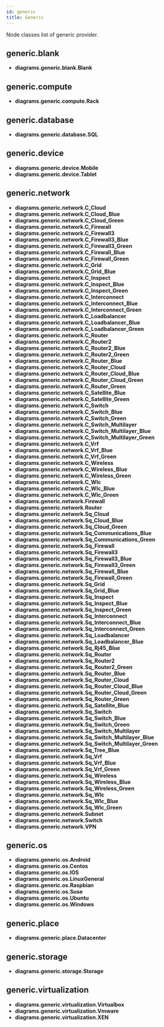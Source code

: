 ```yaml
---
id: generic
title: Generic
---
```


Node classes list of generic provider.

## generic.blank

- **diagrams.generic.blank.Blank**

## generic.compute

- **diagrams.generic.compute.Rack**

## generic.database

- **diagrams.generic.database.SQL**

## generic.device

- **diagrams.generic.device.Mobile**
- **diagrams.generic.device.Tablet**

## generic.network

- **diagrams.generic.network.C_Cloud**
- **diagrams.generic.network.C_Cloud_Blue**
- **diagrams.generic.network.C_Cloud_Green**
- **diagrams.generic.network.C_Firewall**
- **diagrams.generic.network.C_Firewall3**
- **diagrams.generic.network.C_Firewall3_Blue**
- **diagrams.generic.network.C_Firewall3_Green**
- **diagrams.generic.network.C_Firewall_Blue**
- **diagrams.generic.network.C_Firewall_Green**
- **diagrams.generic.network.C_Grid**
- **diagrams.generic.network.C_Grid_Blue**
- **diagrams.generic.network.C_Inspect**
- **diagrams.generic.network.C_Inspect_Blue**
- **diagrams.generic.network.C_Inspect_Green**
- **diagrams.generic.network.C_Interconnect**
- **diagrams.generic.network.C_Interconnect_Blue**
- **diagrams.generic.network.C_Interconnect_Green**
- **diagrams.generic.network.C_Loadbalancer**
- **diagrams.generic.network.C_Loadbalancer_Blue**
- **diagrams.generic.network.C_Loadbalancer_Green**
- **diagrams.generic.network.C_Router**
- **diagrams.generic.network.C_Router2**
- **diagrams.generic.network.C_Router2_Blue**
- **diagrams.generic.network.C_Router2_Green**
- **diagrams.generic.network.C_Router_Blue**
- **diagrams.generic.network.C_Router_Cloud**
- **diagrams.generic.network.C_Router_Cloud_Blue**
- **diagrams.generic.network.C_Router_Cloud_Green**
- **diagrams.generic.network.C_Router_Green**
- **diagrams.generic.network.C_Satellite_Blue**
- **diagrams.generic.network.C_Satellite_Green**
- **diagrams.generic.network.C_Switch**
- **diagrams.generic.network.C_Switch_Blue**
- **diagrams.generic.network.C_Switch_Green**
- **diagrams.generic.network.C_Switch_Multilayer**
- **diagrams.generic.network.C_Switch_Multilayer_Blue**
- **diagrams.generic.network.C_Switch_Multilayer_Green**
- **diagrams.generic.network.C_Vrf**
- **diagrams.generic.network.C_Vrf_Blue**
- **diagrams.generic.network.C_Vrf_Green**
- **diagrams.generic.network.C_Wireless**
- **diagrams.generic.network.C_Wireless_Blue**
- **diagrams.generic.network.C_Wireless_Green**
- **diagrams.generic.network.C_Wlc**
- **diagrams.generic.network.C_Wlc_Blue**
- **diagrams.generic.network.C_Wlc_Green**
- **diagrams.generic.network.Firewall**
- **diagrams.generic.network.Router**
- **diagrams.generic.network.Sq_Cloud**
- **diagrams.generic.network.Sq_Cloud_Blue**
- **diagrams.generic.network.Sq_Cloud_Green**
- **diagrams.generic.network.Sq_Communications_Blue**
- **diagrams.generic.network.Sq_Communications_Green**
- **diagrams.generic.network.Sq_Firewall**
- **diagrams.generic.network.Sq_Firewall3**
- **diagrams.generic.network.Sq_Firewall3_Blue**
- **diagrams.generic.network.Sq_Firewall3_Green**
- **diagrams.generic.network.Sq_Firewall_Blue**
- **diagrams.generic.network.Sq_Firewall_Green**
- **diagrams.generic.network.Sq_Grid**
- **diagrams.generic.network.Sq_Grid_Blue**
- **diagrams.generic.network.Sq_Inspect**
- **diagrams.generic.network.Sq_Inspect_Blue**
- **diagrams.generic.network.Sq_Inspect_Green**
- **diagrams.generic.network.Sq_Interconnect**
- **diagrams.generic.network.Sq_Interconnect_Blue**
- **diagrams.generic.network.Sq_Interconnect_Green**
- **diagrams.generic.network.Sq_Loadbalancer**
- **diagrams.generic.network.Sq_Loadbalancer_Blue**
- **diagrams.generic.network.Sq_Rj45_Blue**
- **diagrams.generic.network.Sq_Router**
- **diagrams.generic.network.Sq_Router2**
- **diagrams.generic.network.Sq_Router2_Green**
- **diagrams.generic.network.Sq_Router_Blue**
- **diagrams.generic.network.Sq_Router_Cloud**
- **diagrams.generic.network.Sq_Router_Cloud_Blue**
- **diagrams.generic.network.Sq_Router_Cloud_Green**
- **diagrams.generic.network.Sq_Router_Green**
- **diagrams.generic.network.Sq_Satellite_Blue**
- **diagrams.generic.network.Sq_Switch**
- **diagrams.generic.network.Sq_Switch_Blue**
- **diagrams.generic.network.Sq_Switch_Green**
- **diagrams.generic.network.Sq_Switch_Multilayer**
- **diagrams.generic.network.Sq_Switch_Multilayer_Blue**
- **diagrams.generic.network.Sq_Switch_Multilayer_Green**
- **diagrams.generic.network.Sq_Tree_Blue**
- **diagrams.generic.network.Sq_Vrf**
- **diagrams.generic.network.Sq_Vrf_Blue**
- **diagrams.generic.network.Sq_Vrf_Green**
- **diagrams.generic.network.Sq_Wireless**
- **diagrams.generic.network.Sq_Wireless_Blue**
- **diagrams.generic.network.Sq_Wireless_Green**
- **diagrams.generic.network.Sq_Wlc**
- **diagrams.generic.network.Sq_Wlc_Blue**
- **diagrams.generic.network.Sq_Wlc_Green**
- **diagrams.generic.network.Subnet**
- **diagrams.generic.network.Switch**
- **diagrams.generic.network.VPN**

## generic.os

- **diagrams.generic.os.Android**
- **diagrams.generic.os.Centos**
- **diagrams.generic.os.IOS**
- **diagrams.generic.os.LinuxGeneral**
- **diagrams.generic.os.Raspbian**
- **diagrams.generic.os.Suse**
- **diagrams.generic.os.Ubuntu**
- **diagrams.generic.os.Windows**

## generic.place

- **diagrams.generic.place.Datacenter**

## generic.storage

- **diagrams.generic.storage.Storage**

## generic.virtualization

- **diagrams.generic.virtualization.Virtualbox**
- **diagrams.generic.virtualization.Vmware**
- **diagrams.generic.virtualization.XEN**
